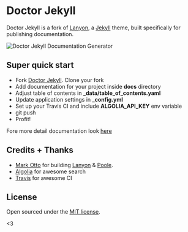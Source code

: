 # Doctor Jekyll

Doctor Jekyll is a fork of [Lanyon](https://github.com/poole/lanyon), a [Jekyll](http://jekyllrb.com) theme, built specifically for publishing documentation.

![Doctor Jekyll Documentation Generator](.github/doctor-jekyll.png)

## Super quick start

- Fork [Doctor Jekyll](https://github.com/bakery/doctor-jekyll). Clone your fork
- Add documentation for your project inside **docs** directory
- Adjust table of contents in **_data/table_of_contents.yaml**
- Update application settings in **_config.yml**
- Set up your Travis CI and include **ALGOLIA_API_KEY** env variable
- git push
- Profit!

Fore more detail documentation look [here](https://bakery.github.io/doctor-jekyll/)

## Credits + Thanks

- [Mark Otto](https://github.com/mdo) for building [Lanyon](https://github.com/poole/lanyon) & [Poole](https://github.com/poole/poole).
- [Algolia](http://algolia.com) for awesome search
- [Travis](https://travis-ci.org) for awesome CI

## License

Open sourced under the [MIT license](LICENSE.md).

<3
